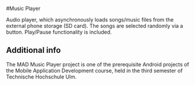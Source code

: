 #Music Player

Audio player, which asynchronously loads songs/music files from the external phone storage (SD card). The songs are selected randomly via a button. Play/Pause functionality is included.

## Additional info
The MAD Music Player project is one of the prerequisite Android projects of the Mobile Application Development course, held in the third semester of Technische Hochschule Ulm.


